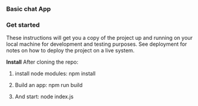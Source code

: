 ### Basic chat App

### Get started
These instructions will get you a copy of the project up and running on your local machine for development and testing purposes. See deployment for notes on how to deploy the project on a live system.

**Install**
After cloning the repo:

1. install node modules:
npm install

2. Build an app:
npm run build

3. And start:
node index.js